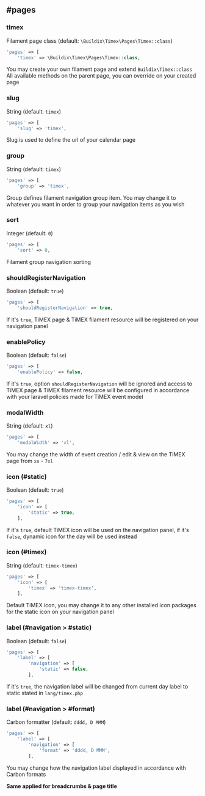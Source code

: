 ## #pages
### timex
Filament page class (default: `\Buildix\Timex\Pages\Timex::class`)
```php
'pages' => [
    'timex' => \Buildix\Timex\Pages\Timex::class,
```
You may create your own filament page and extend `Buildix\Timex::class`
All available methods on the parent page, you can override on your created page

### slug
String (default: `timex`)
```php
'pages' => [
    'slug' => 'timex',
```
Slug is used to define the url of your calendar page

### group
String (default: `timex`)
```php
'pages' => [
    'group' => 'timex',
```
Group defines filament navigation group item. You may change it to whatever you want in order to group your navigation items as you wish

### sort
Integer (default: `0`)
```php
'pages' => [
    'sort' => 0,
```
Filament group navigation sorting

### shouldRegisterNavigation
Boolean (default: `true`)
```php
'pages' => [
    'shouldRegisterNavigation' => true,
```
If it's `true`, TiMEX page & TiMEX filament resource will be registered on your navigation panel

### enablePolicy
Boolean (default: `false`)
```php
'pages' => [
    'enablePolicy' => false,
```
If it's `true`, option `shouldRegisterNavigation` will be ignored and access to TiMEX page & TiMEX filament resource will be configured in accordance with your laravel policies made for TiMEX event model 

### modalWidth
String (default: `xl`)
```php
'pages' => [
    'modalWidth' => 'xl',
```
You may change the width of event creation / edit & view on the TiMEX page from `xs` - `7xl`

### icon (#static)
Boolean (default: `true`)
```php
'pages' => [
    'icon' => [
        'static' => true,
    ],
```
If it's `true`, default TiMEX icon will be used on the navigation panel, if it's `false`, dynamic icon for the day will be used instead

### icon (#timex)
String (default: `timex-timex`)
```php
'pages' => [
    'icon' => [
        'timex' => 'timex-timex',
    ],
```
Default TiMEX icon, you may change it to any other installed icon packages for the static icon on your navigation panel

### label (#navigation > #static)
Boolean (default: `false`)
```php
'pages' => [
    'label' => [
        'navigation' => [
            'static' => false,
        ],
```
If it's `true`, the navigation label will be changed from current day label to static stated in `lang/timex.php`

### label (#navigation > #format)
Carbon formatter (default: `dddd, D MMM`)
```php
'pages' => [
    'label' => [
        'navigation' => [
            'format' => 'dddd, D MMM',
        ],
```
You may change how the navigation label displayed in accordance with Carbon formats

**Same applied for breadcrumbs & page title**
